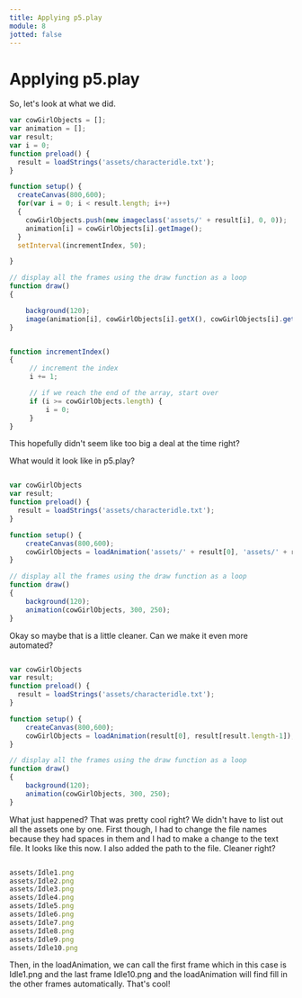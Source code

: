 ```yaml
---
title: Applying p5.play
module: 8
jotted: false
---
```


# Applying p5.play

So, let's look at what we did.

```js
var cowGirlObjects = [];
var animation = [];
var result;
var i = 0;
function preload() {
  result = loadStrings('assets/characteridle.txt');
}

function setup() {
  createCanvas(800,600);
  for(var i = 0; i < result.length; i++)
  {
    cowGirlObjects.push(new imageclass('assets/' + result[i], 0, 0));
    animation[i] = cowGirlObjects[i].getImage();
  }
  setInterval(incrementIndex, 50);

}

// display all the frames using the draw function as a loop
function draw() 
{

    background(120);
    image(animation[i], cowGirlObjects[i].getX(), cowGirlObjects[i].getY());
}


function incrementIndex()
{
     // increment the index
     i += 1;

     // if we reach the end of the array, start over
     if (i >= cowGirlObjects.length) {
         i = 0;
     }
}

```

This hopefully didn't seem like too big a deal at the time right?

What would it look like in p5.play?

```js

var cowGirlObjects
var result;
function preload() {
  result = loadStrings('assets/characteridle.txt');
}

function setup() {
    createCanvas(800,600);  
    cowGirlObjects = loadAnimation('assets/' + result[0], 'assets/' + result[1], 'assets/' + result[2], 'assets/' + result[3], 'assets/' + result[4], 'assets/' + result[5], 'assets/' + result[6],'assets/' + result[7],'assets/' + result[8],'assets/' + result[9]);
}

// display all the frames using the draw function as a loop
function draw() 
{
    background(120);
    animation(cowGirlObjects, 300, 250);
}

```

Okay so maybe that is a little cleaner.  Can we make it even more automated?

```js

var cowGirlObjects
var result;
function preload() {
  result = loadStrings('assets/characteridle.txt');
}

function setup() {
    createCanvas(800,600);  
    cowGirlObjects = loadAnimation(result[0], result[result.length-1]);
}

// display all the frames using the draw function as a loop
function draw() 
{
    background(120);
    animation(cowGirlObjects, 300, 250);
}

```
What just happened?  That was pretty cool right?  We didn't have to list out all the assets one by one.  First though, I had to change the file names because they had spaces in them and I had to make a change to the text file.  It looks like this now.  I also added the path to the file.  Cleaner right?

```js

assets/Idle1.png
assets/Idle2.png
assets/Idle3.png
assets/Idle4.png
assets/Idle5.png
assets/Idle6.png
assets/Idle7.png
assets/Idle8.png
assets/Idle9.png
assets/Idle10.png

```

Then, in the loadAnimation, we can call the first frame which in this case is Idle1.png and the last frame Idle10.png and the loadAnimation will find fill in the other frames automatically.  That's cool!

